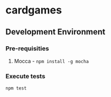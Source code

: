 # cardgames

## Development Environment

### Pre-requisities

1. Mocca - `npm install -g mocha`

### Execute tests

`npm test`

